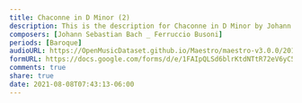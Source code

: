 ```yaml
---
title: Chaconne in D Minor (2)
description: This is the description for Chaconne in D Minor by Johann Sebastian Bach _ Ferruccio Busoni
composers: [Johann Sebastian Bach _ Ferruccio Busoni]
periods: [Baroque]
audioURL: https://OpenMusicDataset.github.io/Maestro/maestro-v3.0.0/2014/MIDI-UNPROCESSED_06-08_R1_2014_MID--AUDIO_07_R1_2014_wav--7.midi
formURL: https://docs.google.com/forms/d/e/1FAIpQLSd6blrKtdNTtR72eV6yC5ChOl42MWd6nXV9d3rhqJ26ujuh5w/viewform
comments: true
share: true
date: 2021-08-08T07:43:13-06:00
---
```

